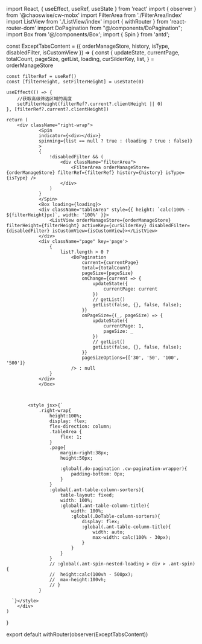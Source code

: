 import React, { useEffect, useRef, useState } from 'react'
import { observer } from '@chaoswise/cw-mobx'
import FilterArea from './FilterArea/index'
import ListView from './ListView/index'
import { withRouter } from 'react-router-dom'
import DoPagination from "@/components/DoPagination";
import Box from '@/components/Box';
import { Spin } from 'antd';

const ExceptTabsContent = ({ orderManageStore, history, isType, disabledFilter, isCustomView }) => {
	const {
		updateState,
		currentPage,
		totalCount,
		pageSize,
		getList,
		loading,
		curSilderKey,
		list,
	} = orderManageStore

	const filterRef = useRef()
	const [filterHeight, setFilterHeight] = useState(0)

	useEffect(() => {
		//获取高级筛选区域的高度
		setFilterHeight(filterRef?.current?.clientHeight || 0)
	}, [filterRef?.current?.clientHeight])

	return (
		<div className="right-wrap">
				<Spin
				indicator={<div></div>}
				spinning={list == null ? true : (loading ? true : false)}
				>
				{
					!disabledFilter && (
						<div className="filterArea">
							<FilterArea orderManageStore={orderManageStore} filterRef={filterRef} history={history} isType={isType} />
						</div>
					)
				}
				</Spin>
				<Box loading={loading}>
				<div className="tableArea" style={{ height: `calc(100% - ${filterHeight}px)`, width: '100%' }}>
					<ListView orderManageStore={orderManageStore} filterHeight={filterHeight} activeKey={curSilderKey} disabledFilter={disabledFilter} isCustomView={isCustomView}></ListView>
				</div>
				<div className="page" key='page'>
					{
						list?.length > 0 ?
							<DoPagination
								current={currentPage}
								total={totalCount}
								pageSize={pageSize}
								onChange={current => {
									updateState({
										currentPage: current
									})
									// getList()
									getList(false, {}, false, false);
								}}
								onPageSize={(_, pageSize) => {
									updateState({
										currentPage: 1,
										pageSize: _
									})
									// getList()
									getList(false, {}, false, false);
								}}
								pageSizeOptions={['30', '50', '100', '500']}
							/> : null
					}
				</div>
				</Box>



			<style jsx>{`
				.right-wrap{
					height:100%;
         			display: flex;
          			flex-direction: column;
					.tableArea {
            			flex: 1;
					}
					.page{
						margin-right:38px;
						height:50px;

						:global(.do-pagination .cw-pagination-wrapper){
							padding-bottom: 0px;
						}
					}
					:global(.ant-table-column-sorters){
						table-layout: fixed;
						width: 100%;
						:global(.ant-table-column-title){
							width: 100%;
							:global(.DoTable-column-sorters){
								display: flex;
								:global(.ant-table-column-title){
									width: auto;
									max-width: calc(100% - 30px);
								}
							}
						}
					}
					// :global(.ant-spin-nested-loading > div > .ant-spin){
					// 	height:calc(100vh - 500px);
					// 	max-height:100vh;
					// }
				}

      `}</style>
		</div>
	)
}

export default withRouter(observer(ExceptTabsContent))
